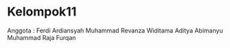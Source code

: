 # Kelompok11
Anggota : Ferdi Ardiansyah  Muhammad Revanza Widitama Aditya Abimanyu Muhammad Raja Furqan
